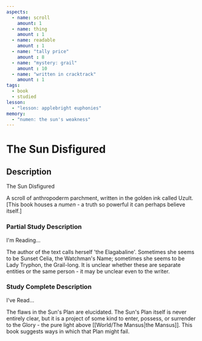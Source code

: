 ```yaml
---
aspects: 
  - name: scroll
    amount: 1
  - name: thing
    amount : 1
  - name: readable
    amount : 1
  - name: "tally price"
    amount : 8
  - name: "mystery: grail"
    amount : 10
  - name: "written in cracktrack"
    amount : 1
tags:
  - book
  - studied
lesson:
  - "lesson: applebright euphonies"
memory:
  - "numen: the sun's weakness"
---
```


# The Sun Disfigured

## Description
The Sun Disfigured

A scroll of anthropoderm parchment, written in the golden ink called Uzult. [This book houses a <i>numen</i> - a truth so powerful it can perhaps believe itself.]
### Partial Study Description
I'm Reading...

The author of the text calls herself 'the Elagabaline'. Sometimes she seems to be Sunset Celia, the Watchman's Name; sometimes she seems to be Lady Tryphon, the Grail-long. It is unclear whether these are separate entities or the same person - it may be unclear even to the writer. 
### Study Complete Description
I've Read...

The flaws in the Sun's Plan are elucidated. The Sun's Plan itself is never entirely clear, but it is a project of some kind to enter, possess, or surrender to the Glory - the pure light above [[World/The Mansus|the Mansus]]. This book suggests ways in which that Plan might fail.